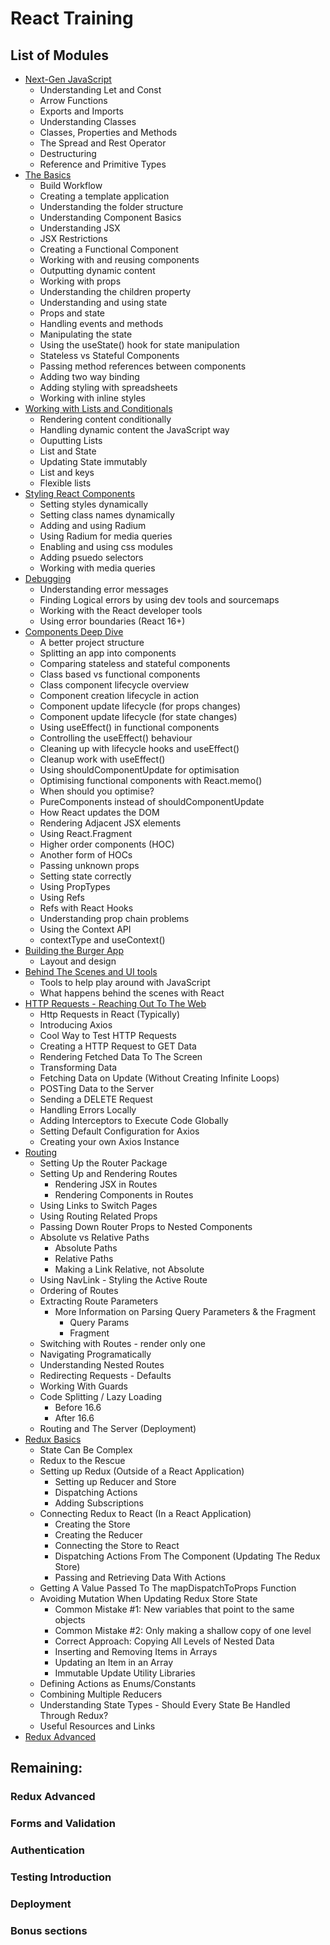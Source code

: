 # React Training

## List of Modules

- [Next-Gen JavaScript](./next_gen_js.md)
  - Understanding Let and Const
  - Arrow Functions
  - Exports and Imports
  - Understanding Classes
  - Classes, Properties and Methods
  - The Spread and Rest Operator
  - Destructuring
  - Reference and Primitive Types
- [The Basics](./the_basics.md)
  - Build Workflow
  - Creating a template application
  - Understanding the folder structure
  - Understanding Component Basics
  - Understanding JSX
  - JSX Restrictions
  - Creating a Functional Component 
  - Working with and reusing components
  - Outputting dynamic content
  - Working with props
  - Understanding the children property
  - Understanding and using state
  - Props and state
  - Handling events and methods
  - Manipulating the state
  - Using the useState() hook for state manipulation
  - Stateless vs Stateful Components
  - Passing method references between components
  - Adding two way binding
  - Adding styling with spreadsheets
  - Working with inline styles
- [Working with Lists and Conditionals](./working_with_lists_and_conditionals.md)
  - Rendering content conditionally
  - Handling dynamic content the JavaScript way
  - Ouputting Lists
  - List and State
  - Updating State immutably
  - List and keys
  - Flexible lists
- [Styling React Components](./styling_react_components.md)
  - Setting styles dynamically
  - Setting class names dynamically
  - Adding and using Radium
  - Using Radium for media queries
  - Enabling and using css modules
  - Adding psuedo selectors
  - Working with media queries
- [Debugging](./debugging.md)
  - Understanding error messages
  - Finding Logical errors by using dev tools and sourcemaps
  - Working with the React developer tools 
  - Using error boundaries (React 16+)
- [Components Deep Dive](./components_deep_dive.md)
  - A better project structure
  - Splitting an app into components
  - Comparing stateless and stateful components
  - Class based vs functional components
  - Class component lifecycle overview
  - Component creation lifecycle in action
  - Component update lifecycle (for props changes)
  - Component update lifecycle (for state changes)
  - Using useEffect() in functional components
  - Controlling the useEffect() behaviour
  - Cleaning up with lifecycle hooks and useEffect()
  - Cleanup work with useEffect()
  - Using shouldComponentUpdate for optimisation
  - Optimising functional components with React.memo()
  - When should you optimise?
  - PureComponents instead of shouldComponentUpdate
  - How React updates the DOM
  - Rendering Adjacent JSX elements
  - Using React.Fragment
  - Higher order components (HOC)
  - Another form of HOCs
  - Passing unknown props
  - Setting state correctly
  - Using PropTypes
  - Using Refs
  - Refs with React Hooks
  - Understanding prop chain problems
  - Using the Context API
  - contextType and useContext() 
- [Building the Burger App](./building_the_burger_app.md)
  - Layout and design
- [Behind The Scenes and UI tools](./behind_the_scenes_ui.md)
  - Tools to help play around with JavaScript
  - What happens behind the scenes with React
- [HTTP Requests - Reaching Out To The Web](./http_requests.md)
    - Http Requests in React (Typically)
    - Introducing Axios
    - Cool Way to Test HTTP Requests
    - Creating a HTTP Request to GET Data
    - Rendering Fetched Data To The Screen
    - Transforming Data
    - Fetching Data on Update (Without Creating Infinite Loops)
    - POSTing Data to the Server
    - Sending a DELETE Request
    - Handling Errors Locally
    - Adding Interceptors to Execute Code Globally 
    - Setting Default Configuration for Axios
    - Creating your own Axios Instance
- [Routing](./routing.md)
    - Setting Up the Router Package
    - Setting Up and Rendering Routes
        - Rendering JSX in Routes
        - Rendering Components in Routes
    - Using Links to Switch Pages
    - Using Routing Related Props
    - Passing Down Router Props to Nested Components
    - Absolute vs Relative Paths
        - Absolute Paths
        - Relative Paths
        - Making a Link Relative, not Absolute
    - Using NavLink - Styling the Active Route
    - Ordering of Routes
    - Extracting Route Parameters
        - More Information on Parsing Query Parameters & the Fragment
            - Query Params
            - Fragment
    - Switching with Routes - render only one
    - Navigating Programatically
    - Understanding Nested Routes
    - Redirecting Requests - Defaults
    - Working With Guards
    - Code Splitting / Lazy Loading
        - Before 16.6
        - After 16.6
    - Routing and The Server (Deployment)
- [Redux Basics](./redux.md)
    - State Can Be Complex
    - Redux to the Rescue
    - Setting up Redux (Outside of a React Application)
        - Setting up Reducer and Store
        - Dispatching Actions
        - Adding Subscriptions
    - Connecting Redux to React (In a React Application)
        - Creating the Store
        - Creating the Reducer
        - Connecting the Store to React
        - Dispatching Actions From The Component (Updating The Redux Store)
        - Passing and Retrieving Data With Actions
    - Getting A Value Passed To The mapDispatchToProps Function
    - Avoiding Mutation When Updating Redux Store State 
        - Common Mistake #1: New variables that point to the same objects
        - Common Mistake #2: Only making a shallow copy of one level
        - Correct Approach: Copying All Levels of Nested Data
        - Inserting and Removing Items in Arrays
        - Updating an Item in an Array
        - Immutable Update Utility Libraries
    - Defining Actions as Enums/Constants
    - Combining Multiple Reducers
    - Understanding State Types - Should Every State Be Handled Through Redux?
    - Useful Resources and Links
- [Redux Advanced](./redux_advanced.md)

## Remaining:

### Redux Advanced

### Forms and Validation

### Authentication

### Testing Introduction

### Deployment

### Bonus sections

